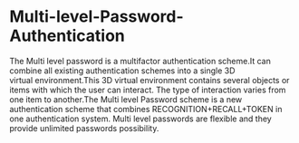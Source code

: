 # Multi-level-Password-Authentication
The Multi level password is a multifactor authentication scheme.It can combine all existing authentication schemes into a single 3D  
virtual environment.This 3D virtual environment contains several objects or items with which the user can interact.
The type of interaction varies from one item to another.The Multi level Password scheme is a new authentication scheme that combines RECOGNITION+RECALL+TOKEN in one authentication system.
Multi level passwords are flexible and they provide unlimited passwords possibility.
